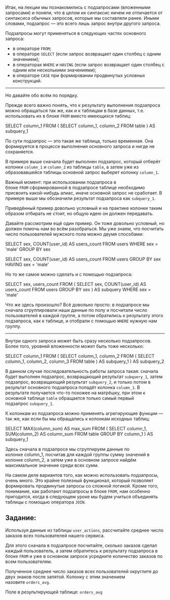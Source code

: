 
Итак, на лекции мы познакомились с подзапросами (вложенными запросами) и поняли, что в целом их синтаксис ничем не отличается от синтаксиса обычных запросов, которые мы составляли ранее. Иными словами, подзапрос — это всего лишь запрос внутри другого запроса.

Подзапросы могут применяться в следующих частях основного запроса:

- в операторе `FROM`;
- в операторе `SELECT` (если запрос возвращает один столбец с одним значением);
- в операторах `WHERE` и `HAVING` (если запрос возвращает один столбец с одним или несколькими значениями);
- в операторе `CASE` при формировании продвинутых условных конструкций.

---

Но давайте обо всём по порядку.

Прежде всего важно понять, что к результату выполнения подзапроса можно обращаться так же, как и к таблицам в базе данных, т.е. использовать их в блоке `FROM` вместо имеющихся таблиц:

SELECT column_1
FROM (
    SELECT column_1, column_2
    FROM table
) AS subquery_1

По сути подзапрос — это такая же таблица, только временная. Она формируется в процессе выполнения основного запроса и нигде не сохраняется.

В примере выше сначала будет выполнен подзапрос, который отберёт колонки `column_1` и `column_2` из таблицы `table`, а затем уже из образовавшейся таблицы основной запрос выберет колонку `column_1`.

Важный момент: при использовании подзапроса в блоке `FROM` сформированной в подзапросе таблице необходимо присвоить какой-нибудь алиас, иначе основной запрос не сработает. В примере выше мы обозначили результат подзапроса как `subquery_1`.

Приведённый пример довольно условный и на практике колонки таким образом отбирать не стоит, но общую идею он должен передавать.

Давайте рассмотрим ещё один пример. Он тоже довольно условный, но должен помочь нам во всём разобраться. Мы уже знаем, что посчитать число пользователей мужского пола можно двумя способами:

SELECT sex, COUNT(user_id) AS users_count
FROM users
WHERE sex = 'male'
GROUP BY sex


SELECT sex, COUNT(user_id) AS users_count
FROM users
GROUP BY sex
HAVING sex = 'male'

Но то же самое можно сделать и с помощью подзапроса:

SELECT sex, users_count
FROM (
    SELECT sex, COUNT(user_id) AS users_count
    FROM users
    GROUP BY sex
) AS subquery
WHERE sex = 'male'

Что же здесь произошло? Всё довольно просто: в подзапросе мы сначала сгруппировали наши данные по полу и посчитали число пользователей в каждой группе, а потом обратились к результату этого подзапроса, как к таблице, и отобрали с помощью `WHERE` нужную нам группу.

---

Внутри одного запроса может быть сразу несколько подзапросов. Более того, уровней вложенности может быть тоже несколько:

SELECT column_1
FROM (
    SELECT column_1, column_2
    FROM (
        SELECT column_1, column_2, column_3
        FROM table
    ) AS subquery_1
) AS subquery_2

В данном случае последовательность работы запроса такая: сначала будет выполнен подзапрос, возвращающий результат `subquery_1`, затем подзапрос, возвращающий результат `subquery_2`, и только потом в результат основного подзапроса попадёт колонка `column_1`. В результате получается что-то похожее на матрёшку, при этом к основной таблице `table` обращается только самый первый подзапрос `subquery_1`.

К колонкам из подзапроса можно применять агрегирующие функции — так же, как если бы мы обращались к колонкам исходных таблиц:

SELECT MAX(column_sum) AS max_sum
FROM (
    SELECT column_1, SUM(column_2) AS column_sum
    FROM table
    GROUP BY column_1
) AS subquery_1

Здесь сначала в подзапросе мы сгруппируем данные по колонке column_1, посчитав для каждой группы сумму значений в колонке column_2, а затем уже в основном запросе найдём максимальное значение среди всех сумм.

На самом деле вариантов того, как можно использовать подзапросы, очень много. Это крайне полезный функционал, который позволяет формировать продвинутые запросы со сложной логикой. Кроме того, понимание, как работают подзапросы в блоке `FROM`, нам особенно пригодится, когда в следующем уроке мы будем учиться объединять таблицы с помощью оператора `JOIN`.

## **Задание:**

Используя данные из таблицы `user_actions`, рассчитайте среднее число заказов всех пользователей нашего сервиса.

Для этого сначала в подзапросе посчитайте, сколько заказов сделал каждый пользователь, а затем обратитесь к результату подзапроса в блоке `FROM` и уже в основном запросе усредните количество заказов по всем пользователям.

Полученное среднее число заказов всех пользователей округлите до двух знаков после запятой. Колонку с этим значением назовите `orders_avg`.

Поле в результирующей таблице: `orders_avg`
